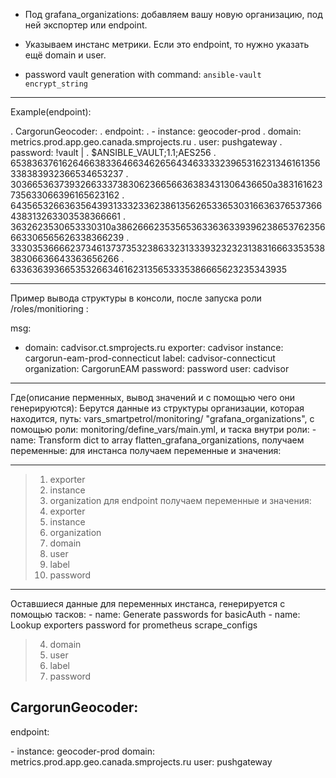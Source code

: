 - Под grafana_organizations:
добавляем вашу новую организацию, под ней экспортер или endpoint.

- Указываем инстанс метрики. Если это endpoint, то нужно указать ещё domain и user.

- password vault generation with command: `ansible-vault encrypt_string`
---
Example(endpoint): 

  . CargorunGeocoder:
     . endpoint:
       . - instance: geocoder-prod
        . domain: metrics.prod.app.geo.canada.smprojects.ru
         . user: pushgateway
         . password: !vault |
             . $ANSIBLE_VAULT;1.1;AES256
             . 65383637616264663833646634626564346333323965316231346161356338383932366534653237
             . 3036653637393266333738306236656636383431306436650a383161623735633066396165623162
             . 64356532663635643931333233623861356265336530316636376537366438313263303538366661
             . 3632623530653330310a386266623535653633636339396238653762356663306565626338366239
             . 33303536666237346137373532386332313339323232313831666335353838306636643363656266
             . 6336363936653532663461623135653335386665623235343935

---
Пример вывода структуры в консоли, после запуска роли /roles/monitioring :

  msg:
  - domain: cadvisor.ct.smprojects.ru
    exporter: cadvisor
    instance: cargorun-eam-prod-connecticut
    label: cadvisor-connecticut
    organization: CargorunEAM
    password: password
    user: cadvisor

---
Где(описание перменных, вывод значений и с помощью чего они генерируются):
Берутся данные из структуры организации, которая находится, путь: vars_smartpetrol/monitoring/ "grafana_organizations", 
c помощью роли: monitoring/define_vars/main.yml, и таска внутри роли: - name: Transform dict to array flatten_grafana_organizations,
получаем переменные:
для инстанса получаем переменные и значения:

---
> 1. exporter 
> 2. instance
> 3. organization
для endpoint получаем переменные и значения:
> 1. exporter 
> 2. instance
> 3. organization
> 4. domain 
> 5. user
> 6. label
> 7. password

---
Оставшиеся данные для переменных инстанса, генерируется с помощью тасков:
    - name: Generate passwords for basicAuth
    - name: Lookup exporters password for prometheus scrape_configs
> 4. domain 
> 5. user
> 6. label
> 7. password





<main>
 <h2>CargorunGeocoder:</h2>
    <p>endpoint:</p>
      - instance: geocoder-prod
        domain: metrics.prod.app.geo.canada.smprojects.ru
        user: pushgateway